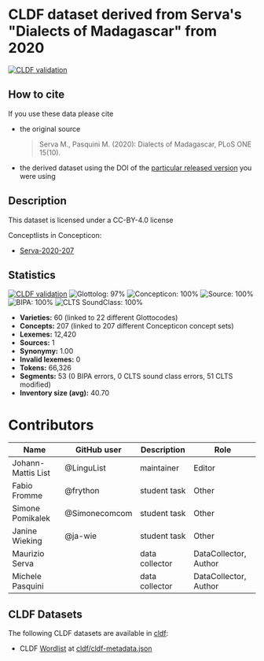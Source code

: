 # CLDF dataset derived from Serva's "Dialects of Madagascar" from 2020

[![CLDF validation](https://github.com/digling/servamalagasy/workflows/CLDF-validation/badge.svg)](https://github.com/digling/servamalagasy/actions?query=workflow%3ACLDF-validation)

## How to cite

If you use these data please cite
- the original source
  > Serva M., Pasquini M. (2020): Dialects of Madagascar, PLoS ONE 15(10).
- the derived dataset using the DOI of the [particular released version](../../releases/) you were using

## Description


This dataset is licensed under a CC-BY-4.0 license


Conceptlists in Concepticon:
- [Serva-2020-207](https://concepticon.clld.org/contributions/Serva-2020-207)
## Statistics


[![CLDF validation](https://github.com/digling/servamalagasy/workflows/CLDF-validation/badge.svg)](https://github.com/digling/servamalagasy/actions?query=workflow%3ACLDF-validation)
![Glottolog: 97%](https://img.shields.io/badge/Glottolog-97%25-green.svg "Glottolog: 97%")
![Concepticon: 100%](https://img.shields.io/badge/Concepticon-100%25-brightgreen.svg "Concepticon: 100%")
![Source: 100%](https://img.shields.io/badge/Source-100%25-brightgreen.svg "Source: 100%")
![BIPA: 100%](https://img.shields.io/badge/BIPA-100%25-brightgreen.svg "BIPA: 100%")
![CLTS SoundClass: 100%](https://img.shields.io/badge/CLTS%20SoundClass-100%25-brightgreen.svg "CLTS SoundClass: 100%")

- **Varieties:** 60 (linked to 22 different Glottocodes)
- **Concepts:** 207 (linked to 207 different Concepticon concept sets)
- **Lexemes:** 12,420
- **Sources:** 1
- **Synonymy:** 1.00
- **Invalid lexemes:** 0
- **Tokens:** 66,326
- **Segments:** 53 (0 BIPA errors, 0 CLTS sound class errors, 51 CLTS modified)
- **Inventory size (avg):** 40.70

# Contributors

Name               | GitHub user | Description    | Role
---                | ---         | ---            | ---
Johann-Mattis List | @LinguList  | maintainer     | Editor
Fabio Fromme       | @frython   | student task    | Other
Simone Pomikalek   | @Simonecomcom| student task  | Other
Janine Wieking     | @ja-wie     | student task   | Other
Maurizio Serva     |             | data collector | DataCollector, Author
Michele Pasquini   |             | data collector | DataCollector, Author




## CLDF Datasets

The following CLDF datasets are available in [cldf](cldf):

- CLDF [Wordlist](https://github.com/cldf/cldf/tree/master/modules/Wordlist) at [cldf/cldf-metadata.json](cldf/cldf-metadata.json)